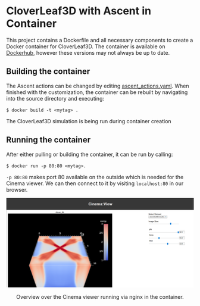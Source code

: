 # CloverLeaf3D with Ascent in Container
This project contains a Dockerfile and all necessary components to create a Docker container for CloverLeaf3D. 
The container is available on [Dockerhub](https://hub.docker.com/repository/docker/mswill/elwe_clover), however these versions may not always be up to date.

## Building the container
The Ascent actions can be changed by editing [ascent_actions.yaml](https://github.com/m-s-will/clover/blob/main/clover/inputs/ascent/ascent_actions.yaml).
When finished with the customization, the container can be rebuilt by navigating into the source directory and executing:
	
	$ docker build -t <mytag> .

The CloverLeaf3D simulation is being run during container creation
## Running the container
After either pulling or building the container, it can be run by calling:

    $ docker run -p 80:80 <mytag>.
    
`-p 80:80` makes port 80 available on the outside which is needed for the Cinema viewer. We can then connect to it by visiting `localhost:80` in our browser.

<p align="center">
<img width="750" src="viewer.png"/>
</p>
<p align="center">Overview over the Cinema viewer running via nginx in the container.</p>
